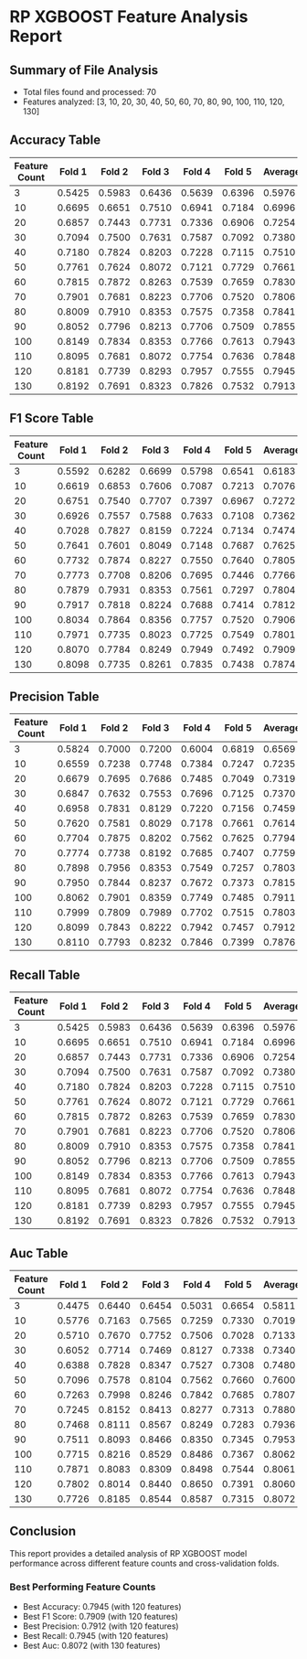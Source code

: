 # RP XGBOOST Feature Analysis Report

## Summary of File Analysis
- Total files found and processed: 70
- Features analyzed: [3, 10, 20, 30, 40, 50, 60, 70, 80, 90, 100, 110, 120, 130]

## Accuracy Table
| Feature Count | Fold 1 | Fold 2 | Fold 3 | Fold 4 | Fold 5 | Average |
|---------------|--------|--------|--------|--------|--------|--------|
| 3 | 0.5425 | 0.5983 | 0.6436 | 0.5639 | 0.6396 | 0.5976 |
| 10 | 0.6695 | 0.6651 | 0.7510 | 0.6941 | 0.7184 | 0.6996 |
| 20 | 0.6857 | 0.7443 | 0.7731 | 0.7336 | 0.6906 | 0.7254 |
| 30 | 0.7094 | 0.7500 | 0.7631 | 0.7587 | 0.7092 | 0.7380 |
| 40 | 0.7180 | 0.7824 | 0.8203 | 0.7228 | 0.7115 | 0.7510 |
| 50 | 0.7761 | 0.7624 | 0.8072 | 0.7121 | 0.7729 | 0.7661 |
| 60 | 0.7815 | 0.7872 | 0.8263 | 0.7539 | 0.7659 | 0.7830 |
| 70 | 0.7901 | 0.7681 | 0.8223 | 0.7706 | 0.7520 | 0.7806 |
| 80 | 0.8009 | 0.7910 | 0.8353 | 0.7575 | 0.7358 | 0.7841 |
| 90 | 0.8052 | 0.7796 | 0.8213 | 0.7706 | 0.7509 | 0.7855 |
| 100 | 0.8149 | 0.7834 | 0.8353 | 0.7766 | 0.7613 | 0.7943 |
| 110 | 0.8095 | 0.7681 | 0.8072 | 0.7754 | 0.7636 | 0.7848 |
| 120 | 0.8181 | 0.7739 | 0.8293 | 0.7957 | 0.7555 | 0.7945 |
| 130 | 0.8192 | 0.7691 | 0.8323 | 0.7826 | 0.7532 | 0.7913 |

## F1 Score Table
| Feature Count | Fold 1 | Fold 2 | Fold 3 | Fold 4 | Fold 5 | Average |
|---------------|--------|--------|--------|--------|--------|--------|
| 3 | 0.5592 | 0.6282 | 0.6699 | 0.5798 | 0.6541 | 0.6183 |
| 10 | 0.6619 | 0.6853 | 0.7606 | 0.7087 | 0.7213 | 0.7076 |
| 20 | 0.6751 | 0.7540 | 0.7707 | 0.7397 | 0.6967 | 0.7272 |
| 30 | 0.6926 | 0.7557 | 0.7588 | 0.7633 | 0.7108 | 0.7362 |
| 40 | 0.7028 | 0.7827 | 0.8159 | 0.7224 | 0.7134 | 0.7474 |
| 50 | 0.7641 | 0.7601 | 0.8049 | 0.7148 | 0.7687 | 0.7625 |
| 60 | 0.7732 | 0.7874 | 0.8227 | 0.7550 | 0.7640 | 0.7805 |
| 70 | 0.7773 | 0.7708 | 0.8206 | 0.7695 | 0.7446 | 0.7766 |
| 80 | 0.7879 | 0.7931 | 0.8353 | 0.7561 | 0.7297 | 0.7804 |
| 90 | 0.7917 | 0.7818 | 0.8224 | 0.7688 | 0.7414 | 0.7812 |
| 100 | 0.8034 | 0.7864 | 0.8356 | 0.7757 | 0.7520 | 0.7906 |
| 110 | 0.7971 | 0.7735 | 0.8023 | 0.7725 | 0.7549 | 0.7801 |
| 120 | 0.8070 | 0.7784 | 0.8249 | 0.7949 | 0.7492 | 0.7909 |
| 130 | 0.8098 | 0.7735 | 0.8261 | 0.7835 | 0.7438 | 0.7874 |

## Precision Table
| Feature Count | Fold 1 | Fold 2 | Fold 3 | Fold 4 | Fold 5 | Average |
|---------------|--------|--------|--------|--------|--------|--------|
| 3 | 0.5824 | 0.7000 | 0.7200 | 0.6004 | 0.6819 | 0.6569 |
| 10 | 0.6559 | 0.7238 | 0.7748 | 0.7384 | 0.7247 | 0.7235 |
| 20 | 0.6679 | 0.7695 | 0.7686 | 0.7485 | 0.7049 | 0.7319 |
| 30 | 0.6847 | 0.7632 | 0.7553 | 0.7696 | 0.7125 | 0.7370 |
| 40 | 0.6958 | 0.7831 | 0.8129 | 0.7220 | 0.7156 | 0.7459 |
| 50 | 0.7620 | 0.7581 | 0.8029 | 0.7178 | 0.7661 | 0.7614 |
| 60 | 0.7704 | 0.7875 | 0.8202 | 0.7562 | 0.7625 | 0.7794 |
| 70 | 0.7774 | 0.7738 | 0.8192 | 0.7685 | 0.7407 | 0.7759 |
| 80 | 0.7898 | 0.7956 | 0.8353 | 0.7549 | 0.7257 | 0.7803 |
| 90 | 0.7950 | 0.7844 | 0.8237 | 0.7672 | 0.7373 | 0.7815 |
| 100 | 0.8062 | 0.7901 | 0.8359 | 0.7749 | 0.7485 | 0.7911 |
| 110 | 0.7999 | 0.7809 | 0.7989 | 0.7702 | 0.7515 | 0.7803 |
| 120 | 0.8099 | 0.7843 | 0.8222 | 0.7942 | 0.7457 | 0.7912 |
| 130 | 0.8110 | 0.7793 | 0.8232 | 0.7846 | 0.7399 | 0.7876 |

## Recall Table
| Feature Count | Fold 1 | Fold 2 | Fold 3 | Fold 4 | Fold 5 | Average |
|---------------|--------|--------|--------|--------|--------|--------|
| 3 | 0.5425 | 0.5983 | 0.6436 | 0.5639 | 0.6396 | 0.5976 |
| 10 | 0.6695 | 0.6651 | 0.7510 | 0.6941 | 0.7184 | 0.6996 |
| 20 | 0.6857 | 0.7443 | 0.7731 | 0.7336 | 0.6906 | 0.7254 |
| 30 | 0.7094 | 0.7500 | 0.7631 | 0.7587 | 0.7092 | 0.7380 |
| 40 | 0.7180 | 0.7824 | 0.8203 | 0.7228 | 0.7115 | 0.7510 |
| 50 | 0.7761 | 0.7624 | 0.8072 | 0.7121 | 0.7729 | 0.7661 |
| 60 | 0.7815 | 0.7872 | 0.8263 | 0.7539 | 0.7659 | 0.7830 |
| 70 | 0.7901 | 0.7681 | 0.8223 | 0.7706 | 0.7520 | 0.7806 |
| 80 | 0.8009 | 0.7910 | 0.8353 | 0.7575 | 0.7358 | 0.7841 |
| 90 | 0.8052 | 0.7796 | 0.8213 | 0.7706 | 0.7509 | 0.7855 |
| 100 | 0.8149 | 0.7834 | 0.8353 | 0.7766 | 0.7613 | 0.7943 |
| 110 | 0.8095 | 0.7681 | 0.8072 | 0.7754 | 0.7636 | 0.7848 |
| 120 | 0.8181 | 0.7739 | 0.8293 | 0.7957 | 0.7555 | 0.7945 |
| 130 | 0.8192 | 0.7691 | 0.8323 | 0.7826 | 0.7532 | 0.7913 |

## Auc Table
| Feature Count | Fold 1 | Fold 2 | Fold 3 | Fold 4 | Fold 5 | Average |
|---------------|--------|--------|--------|--------|--------|--------|
| 3 | 0.4475 | 0.6440 | 0.6454 | 0.5031 | 0.6654 | 0.5811 |
| 10 | 0.5776 | 0.7163 | 0.7565 | 0.7259 | 0.7330 | 0.7019 |
| 20 | 0.5710 | 0.7670 | 0.7752 | 0.7506 | 0.7028 | 0.7133 |
| 30 | 0.6052 | 0.7714 | 0.7469 | 0.8127 | 0.7338 | 0.7340 |
| 40 | 0.6388 | 0.7828 | 0.8347 | 0.7527 | 0.7308 | 0.7480 |
| 50 | 0.7096 | 0.7578 | 0.8104 | 0.7562 | 0.7660 | 0.7600 |
| 60 | 0.7263 | 0.7998 | 0.8246 | 0.7842 | 0.7685 | 0.7807 |
| 70 | 0.7245 | 0.8152 | 0.8413 | 0.8277 | 0.7313 | 0.7880 |
| 80 | 0.7468 | 0.8111 | 0.8567 | 0.8249 | 0.7283 | 0.7936 |
| 90 | 0.7511 | 0.8093 | 0.8466 | 0.8350 | 0.7345 | 0.7953 |
| 100 | 0.7715 | 0.8216 | 0.8529 | 0.8486 | 0.7367 | 0.8062 |
| 110 | 0.7871 | 0.8083 | 0.8309 | 0.8498 | 0.7544 | 0.8061 |
| 120 | 0.7802 | 0.8014 | 0.8440 | 0.8650 | 0.7391 | 0.8060 |
| 130 | 0.7726 | 0.8185 | 0.8544 | 0.8587 | 0.7315 | 0.8072 |

## Conclusion

This report provides a detailed analysis of RP XGBOOST model performance across different feature counts and cross-validation folds.

### Best Performing Feature Counts

- Best Accuracy: 0.7945 (with 120 features)
- Best F1 Score: 0.7909 (with 120 features)
- Best Precision: 0.7912 (with 120 features)
- Best Recall: 0.7945 (with 120 features)
- Best Auc: 0.8072 (with 130 features)
